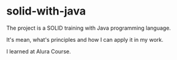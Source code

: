 # solid-with-java

The project is a SOLID training with Java programming language. 

It's mean, what's principles and how I can apply it in my work. 

I learned at Alura Course.
